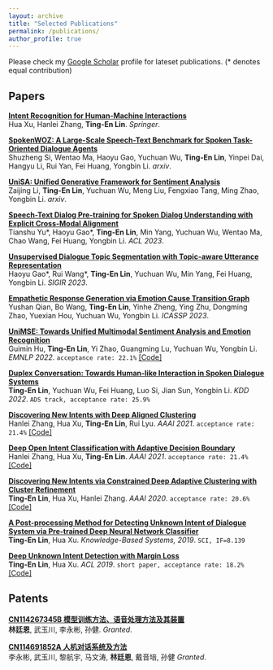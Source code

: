 ```yaml
---
layout: archive
title: "Selected Publications"
permalink: /publications/
author_profile: true
---
```

Please check my [Google Scholar](https://scholar.google.com/citations?user=XNdFVMAAAAAJ&hl=en) profile for lateset publications. (* denotes equal contribution)

## Papers
<b>[Intent Recognition for Human-Machine Interactions]()</b> <br> 
Hua Xu, Hanlei Zhang, <b>Ting-En Lin</b>. <I>Springer</i>.

<b>[SpokenWOZ: A Large-Scale Speech-Text Benchmark for Spoken Task-Oriented Dialogue Agents]()</b> <br> 
Shuzheng Si, Wentao Ma, Haoyu Gao, Yuchuan Wu, <b>Ting-En Lin</b>, Yinpei Dai, Hangyu Li, Rui Yan, Fei Huang, Yongbin Li. <i>arxiv</i>.

<b>[UniSA: Unified Generative Framework for Sentiment Analysis]()</b> <br> 
Zaijing Li, <b>Ting-En Lin</b>, Yuchuan Wu, Meng Liu, Fengxiao Tang, Ming Zhao, Yongbin Li. <i>arxiv</i>.

<b>[Speech-Text Dialog Pre-training for Spoken Dialog Understanding with Explicit Cross-Modal Alignment]()</b> <br> 
Tianshu Yu\*, Haoyu Gao\*, <b>Ting-En Lin</b>, Min Yang, Yuchuan Wu, Wentao Ma, Chao Wang, Fei Huang, Yongbin Li. <i>ACL 2023</i>.

<b>[Unsupervised Dialogue Topic Segmentation with Topic-aware Utterance Representation](https://arxiv.org/pdf/2305.02747.pdf)</b> <br> 
Haoyu Gao\*, Rui Wang\*, <b>Ting-En Lin</b>, Yuchuan Wu, Min Yang, Fei Huang, Yongbin Li. <i>SIGIR 2023</i>.

<b>[Empathetic Response Generation via Emotion Cause Transition Graph](https://arxiv.org/pdf/2205.15060)</b> <br> 
Yushan Qian, Bo Wang, <b>Ting-En Lin</b>, Yinhe Zheng, Ying Zhu, Dongming Zhao, Yuexian Hou, Yuchuan Wu, Yongbin Li. <i>ICASSP 2023</i>.

<b>[UniMSE: Towards Unified Multimodal Sentiment Analysis and Emotion Recognition](https://arxiv.org/pdf/2205.15060)</b> <br> 
Guimin Hu, <b>Ting-En Lin</b>, Yi Zhao, Guangming Lu, Yuchuan Wu, Yongbin Li. <i>EMNLP 2022</i>. `acceptance rate: 22.1%` [[Code]](https://github.com/lemei/unimse)

<b>[Duplex Conversation: Towards Human-like Interaction in Spoken Dialogue Systems](https://arxiv.org/pdf/2205.15060)</b> <br> 
<b>Ting-En Lin</b>, Yuchuan Wu, Fei Huang, Luo Si, Jian Sun, Yongbin Li. <i>KDD 2022</i>. `ADS track, acceptance rate: 25.9%`

<b>[Discovering New Intents with Deep Aligned Clustering](https://ojs.aaai.org/index.php/AAAI/article/view/17689/17496)</b> <br> 
Hanlei Zhang, Hua Xu, <b>Ting-En Lin</b>, Rui Lyu. <i>AAAI 2021</i>. `acceptance rate: 21.4%` [[Code]](https://github.com/thuiar/TEXTOIR)

<b>[Deep Open Intent Classification with Adaptive Decision Boundary](https://www.aaai.org/AAAI21Papers/AAAI-9723.ZhangH.pdf)</b> <br> 
Hanlei Zhang, Hua Xu, <b>Ting-En Lin</b>. <i>AAAI 2021</i>. `acceptance rate: 21.4%` [[Code]](https://github.com/thuiar/TEXTOIR)

<b>[Discovering New Intents via Constrained Deep Adaptive Clustering with Cluster Refinement](https://ojs.aaai.org/index.php/AAAI/article/download/6353/6209)</b> <br> 
<b>Ting-En Lin</b>, Hua Xu, Hanlei Zhang. <i>AAAI 2020</i>. `acceptance rate: 20.6%` [[Code]](https://github.com/thuiar/CDAC-plus/)

<b>[A Post-processing Method for Detecting Unknown Intent of Dialogue System via Pre-trained Deep Neural Network Classifier](https://www.sciencedirect.com/science/article/abs/pii/S0950705119304034)</b> <br> 
<b>Ting-En Lin</b>, Hua Xu. <i>Knowledge-Based Systems, 2019</i>. `SCI, IF=8.139`

<b>[Deep Unknown Intent Detection with Margin Loss](https://aclanthology.org/P19-1548.pdf)</b> <br> 
<b>Ting-En Lin</b>, Hua Xu. <i>ACL 2019</i>. `short paper, acceptance rate: 18.2%` [[Code]](https://github.com/thuiar/DeepUnkID)

<!-- <b>[Automated Machine Learning for Internet of Things](https://ieeexplore.ieee.org/abstract/document/7991112)</b> <br> 
Che-Min Chung, Cai-Cing Chen, Wei-Ping Shih, <b>Ting-En Lin</b>, Rui-Jun Yeh, Iru Wang. <i>ICCE-TW 2017</i>. -->


## Patents
<b>[CN114267345B 模型训练方法、语音处理方法及其装置](https://patents.google.com/patent/CN114267345B/zh)</b> <br> 
<b>林廷恩</b>, 武玉川, 李永彬, 孙健. <i>Granted</i>.

<b>[CN114691852A 人机对话系统及方法](https://patents.google.com/patent/CN114691852A/zh)</b> <br> 
李永彬, 武玉川, 黎航宇, 马文涛, <b>林廷恩</b>, 戴音培, 孙健 <i>Granted</i>.

<!-- 
<b>[CN113887554A 处理反馈语的方法以及装置](https://patents.google.com/patent/CN113887554A/zh)</b> <br> 
<b>林廷恩</b>, 武玉川, 李永彬, 孙健. <i>Under review</i>.

<b>[CN114077666A 对话意图分类方法、装置和非易失性计算机存储介质](https://patents.google.com/patent/CN114077666A/zh)</b> <br> 
徐华, 张瀚镭, <b>林廷恩</b>. <i>Under review</i>.

https://www.patentguru.com/cn/search?inventor=%22%E6%9E%97%E5%BB%B7%E6%81%A9%22&assignee=%22%E9%98%BF%E9%87%8C%E5%B7%B4%E5%B7%B4%E8%BE%BE%E6%91%A9%E9%99%A2%EF%BC%88%E6%9D%AD%E5%B7%9E%EF%BC%89%E7%A7%91%E6%8A%80%E6%9C%89%E9%99%90%E5%85%AC%E5%8F%B8%22%2C%22%E6%B8%85%E5%8D%8E%E5%A4%A7%E5%AD%A6%22 
-->
